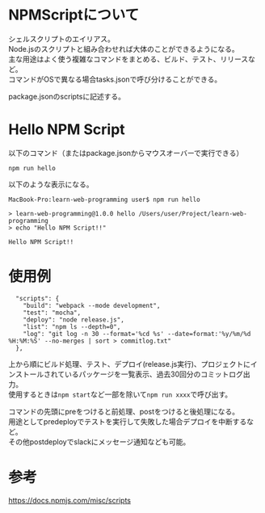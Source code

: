 
# NPMScriptについて

シェルスクリプトのエイリアス。  
Node.jsのスクリプトと組み合わせれば大体のことができるようになる。  
主な用途はよく使う複雑なコマンドをまとめる、ビルド、テスト、リリースなど。  
コマンドがOSで異なる場合tasks.jsonで呼び分けることができる。  

package.jsonのscriptsに記述する。  

# Hello NPM Script

以下のコマンド（またはpackage.jsonからマウスオーバーで実行できる）

```
npm run hello
```

以下のような表示になる。  

```
MacBook-Pro:learn-web-programming user$ npm run hello

> learn-web-programming@1.0.0 hello /Users/user/Project/learn-web-programming
> echo "Hello NPM Script!!"

Hello NPM Script!!
```

# 使用例

```
  "scripts": {
    "build": "webpack --mode development",
    "test": "mocha",
    "deploy": "node release.js",
    "list": "npm ls --depth=0",
    "log": "git log -n 30 --format='%cd %s' --date=format:'%y/%m/%d %H:%M:%S' --no-merges | sort > commitlog.txt"
  },
```

上から順にビルド処理、テスト、デプロイ(release.js実行)、プロジェクトにインストールされているパッケージを一覧表示、過去30回分のコミットログ出力。  
使用するときは```npm start```など一部を除いて```npm run xxxx```で呼び出す。  

コマンドの先頭にpreをつけると前処理、postをつけると後処理になる。  
用途としてpredeployでテストを実行して失敗した場合デプロイを中断するなど。  
その他postdeployでslackにメッセージ通知なども可能。  

# 参考

https://docs.npmjs.com/misc/scripts
